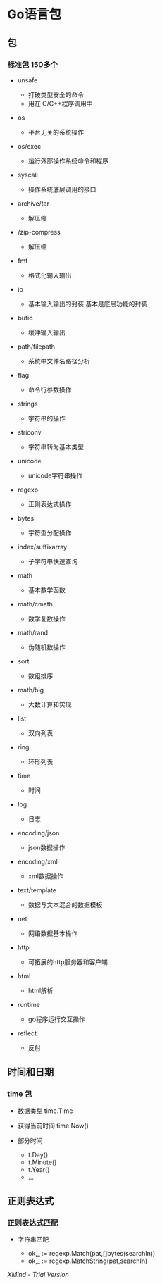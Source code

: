 # Go语言包

## 包

### 标准包 150多个

- unsafe

	- 打破类型安全的命令
	- 用在 C/C++程序调用中

- os

	- 平台无关的系统操作

- os/exec

	- 运行外部操作系统命令和程序

- syscall

	- 操作系统底层调用的接口

- archive/tar

	- 解压缩

- /zip-compress

	- 解压缩

- fmt

	- 格式化输入输出

- io

	- 基本输入输出的封装  基本是底层功能的封装

- bufio

	- 缓冲输入输出

- path/filepath

	- 系统中文件名路径分析

- flag 

	- 命令行参数操作

- strings

	- 字符串的操作

- striconv

	- 字符串转为基本类型

- unicode

	- unicode字符串操作

- regexp

	- 正则表达式操作

- bytes

	- 字符型分配操作

- index/suffixarray

	- 子字符串快速查询

- math

	- 基本数学函数

- math/cmath

	- 数学复数操作

- math/rand

	- 伪随机数操作

- sort

	- 数组排序

- math/big

	- 大数计算和实现

- list

	- 双向列表

- ring

	- 环形列表

- time

	- 时间

- log

	- 日志

- encoding/json

	- json数据操作

- encoding/xml

	- xml数据操作

- text/template

	- 数据与文本混合的数据模板

- net

	- 网络数据基本操作

- http

	- 可拓展的http服务器和客户端

- html

	- html解析

- runtime

	- go程序运行交互操作

- reflect

	- 反射

## 时间和日期

### time 包

- 数据类型 time.Time
- 获得当前时间  time.Now()
- 部分时间

	- t.Day()
	- t.Minute()
	- t.Year()
	- ...

## 正则表达式

### 正则表达式匹配

- 字符串匹配

	- ok,_ := regexp.Match(pat,[]bytes(searchIn))
	- ok,_  := regexp.MatchString(pat,searchIn)

*XMind - Trial Version*